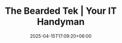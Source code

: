 ---
title: "The Bearded Tek | Your IT Handyman"
date: 2025-04-15T17:09:20+06:00
description: "The Bearded Tek, Palmer and Wasilla's IT Handyman"
layout: index
pricing:
    standalone: true
    enable: true
    heading:
        enable: true
        title: Fair and Up Front Pricing
        text: Our clear pricing has no hidden fees.  No gotchas in your bill.  Guaranteed.
    items:
        1:
            name: On-Site Service
            desc: We come to you
            price:
                1:
                    name: First Hour
                    price: 50
                    period:
                2:
                    name: Addtional Hour
                    price: 100
                    period:
            features:
                1:
                    icon: true
                    name: Minimum Charge $50
                    super:
                    note:
                2:
                    icon: true
                    name: No Cancellation Fee
                    super: 1
                    note: Must cancel before tech departs
                3:
                    icon: true
                    name: 5% Military Discount
                    super: 2
                    note: Does not apply to 1st hour
            button:
                text: Get Started
                link: "/contact?topic=on-site service"
        2:
            name: Remote Service
            desc: We connect to you
            price:
                1:
                    name: First Hour
                    price: 40
                    period:
                2:
                    name: Addtional Hour
                    price: 80
                    period:
            features:
                1:
                    icon: true
                    name: Minimum Charge $40
                    super:
                    note:
                2:
                    icon: true
                    name: No Cancellation Fee
                    super: 1
                    note: Must cancel before tech connects
                3:
                    icon: true
                    name: 5% Military Discount
                    super: 2
                    note: Does not apply to 1st hour
            button:
                text: Get Started
                link: "/contact?topic=remote service"
        3:
            name: Web Design
            desc: Static Web Sites
            price:
                1:
                    name: Template
                    price: 100
                    period: "& Up"
                2:
                    name: Custom
                    price: 150
                    period: "& Up"
            features:
                1:
                    icon: true
                    name: 5% Military Discount
                    super:
                    note:
                2:
                    icon: true
                    name: 10% Off Hosting
                    super: 1
                    note: One year commitment required
                3:
                    icon: false
                    name:
                    super:
                    note:
            button:
                text: Get Started
                link: "/contact?topic=static web design"
                    
        4:
            name: Web Hosting
            desc: Affordable and Dependable
            price:
                1:
                    name: Shared
                    price: 5
                    period: "per month"
                2:
                    name: Dedicated
                    price: 20
                    period: "per month"
            features:
                1:
                    icon: true
                    name: 5% Military Discount
                    super:
                    note:
                2:
                    icon: false
                    name:
                    super:
                    note:
                3:
                    icon: false
                    name:
                    super:
                    note:
            button:
                text: Get Started
                link: "/contact?topic=static web hosting"
---